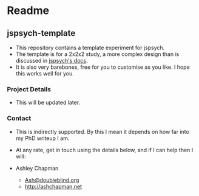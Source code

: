 # Readme #

## jspsych-template ##

* This repository contains a template experiment for jspsych.
* The template is for a 2x2x2 study, a more complex design than is discussed in [jspsych's docs](http://docs.jspsych.org/tutorials/rt-task/).
* It is also very barebones, free for you to customise as you like. I hope this works well for you.

### Project Details ###

* This will be updated later.

### Contact ###

* This is indirectly supported. By this I mean it depends on how far into my PhD writeup I am.
* At any rate, get in touch using the details below, and if I can help then I will:


* Ashley Chapman
    * Ash@doubleblind.org
    * http://ashchapman.net
